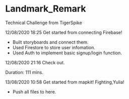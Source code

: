 # Landmark_Remark
Technical Challenge from TigerSpike


12/08/2020 18:25 Get started from connecting Firebase!
- Built storyboards and connect them.
- Used Firestore to store user infomation.
- Used Auth to implement basic signup/login function.

12/08/2020 21:16 Check out.

Duration: 111 mins.


13/08/2020 10:58 Get started from mapkit! Fighting,Yulia!
- Push all files to here.
